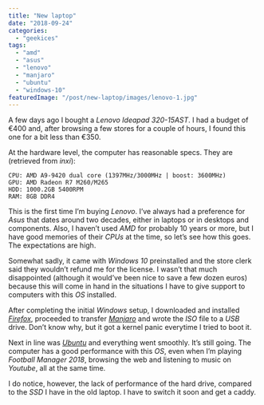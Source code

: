 ```yaml
---
title: "New laptop"
date: "2018-09-24"
categories: 
  - "geekices"
tags: 
  - "amd"
  - "asus"
  - "lenovo"
  - "manjaro"
  - "ubuntu"
  - "windows-10"
featuredImage: "/post/new-laptop/images/lenovo-1.jpg"
---
```


A few days ago I bought a _Lenovo Ideapad 320-15AST_. I had a budget of €400 and, after browsing a few stores for a couple of hours, I found this one for a bit less than €350.

At the hardware level, the computer has reasonable specs. They are (retrieved from _inxi_):

```
CPU: AMD A9-9420 dual core (1397MHz/3000MHz | boost: 3600MHz)
GPU: AMD Radeon R7 M260/M265
HDD: 1000.2GB 5400RPM
RAM: 8GB DDR4
```

This is the first time I’m buying _Lenovo_. I’ve always had a preference for _Asus_ that dates around two decades, either in laptops or in desktops and components. Also, I haven’t used _AMD_ for probably 10 years or more, but I have good memories of their _CPUs_ at the time, so let’s see how this goes. The expectations are high.

Somewhat sadly, it came with _Windows 10_ preinstalled and the store clerk said they wouldn’t refund me for the license. I wasn’t that much disappointed (although it would’ve been nice to save a few dozen euros) because this will come in hand in the situations I have to give support to computers with this _OS_ installed.

After completing the initial _Windows_ setup, I downloaded and installed [_Firefox_](https://www.mozilla.org/pt-PT/firefox/new/), proceeded to transfer [_Manjaro_](https://manjaro.org/) and wrote the _ISO_ file to a _USB_ drive. Don’t know why, but it got a kernel panic everytime I tried to boot it.

Next in line was [_Ubuntu_](https://ubuntu.com) and everything went smoothly. It’s still going. The computer has a good performance with this _OS_, even when I’m playing _Football Manager 2018_, browsing the web and listening to music on _Youtube_, all at the same time.

I do notice, however, the lack of performance of the hard drive, compared to the _SSD_ I have in the old laptop. I have to switch it soon and get a caddy.
